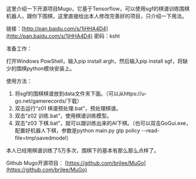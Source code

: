  这里介绍一下开源项目Mugo，它基于Tensorflow，可以使用sgf的棋谱训练围棋机器人，跟你下围棋，这里直接给出本人修改完善好的项目，只介绍一下用法。

 链接：[http://pan.baidu.com/s/1jHHA4D4](http://pan.baidu.com/s/1jHHA4D4) 密码：ksht

 准备工作：
 
 打开Windows PowShell，输入pip install argh，然后输入pip install sgf，将缺少的围棋python模块安装上。
 
 使用方法：
 
1. 将sgf的围棋棋谱放到data文件夹下面。（可以从https://u-go.net/gamerecords/下载）
2. 双击运行“z01 棋谱预处理.bat”，预处理棋谱。
3. 双击“z02 训练.bat”，使用棋谱训练模型。
4. 双击“z03 下棋.bat”，就可以跟训练出来的AI下棋。（也可以双击GoGui.exe，配置好机器人下棋，参数是python main.py gtp policy --read-file=tmp\savedmodel）

本人已经用棋谱训练了5万多次，围棋下的基本有那么那么点样了。

Github Mugo开源项目： [https://github.com/brilee/MuGo](https://github.com/brilee/MuGo)